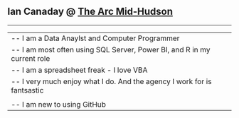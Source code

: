 ## Ian Canaday  @  [The Arc Mid-Hudson](https://www.arcmh.org/)

-----------------------------------------------
<table style="width:100%">
<tr>
 <td>--   I am a Data Anaylst and Computer Programmer</td>
</tr>
<tr>
 <td>--   I am most often using SQL Server, Power BI, and R in my current role</td>
</tr>
<tr>
 <td>--   I am a spreadsheet freak - I love VBA</td>
</tr>
<tr>
 <td>--   I very much enjoy what I do. And the agency I work for is fantsastic</td>
</tr>
<tr>
 <td></td>
</tr>
<tr>
 <td>--   I am new to using GitHub</td>
</tr>
<tr>
</table>

<!--
**ian-canaday-arcmh/ian-canaday-arcmh** is a ✨ _special_ ✨ repository because its `README.md` (this file) appears on your GitHub profile.

Here are some ideas to get you started:

- 🔭 I’m currently working on ...
- 🌱 I’m currently learning ...
- 👯 I’m looking to collaborate on ...
- 🤔 I’m looking for help with ...
- 💬 Ask me about ...
- 📫 How to reach me: ...
- 😄 Pronouns: ...
- ⚡ Fun fact: ...
-->
